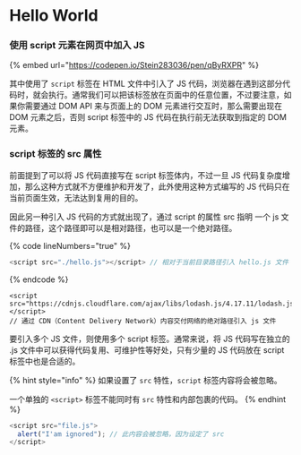 # Hello World

### 使用 script 元素在网页中加入 JS

{% embed url="https://codepen.io/Stein283036/pen/qByRXPR" %}

其中使用了 `script` 标签在 HTML 文件中引入了 JS 代码，浏览器在遇到这部分代码时，就会执行。通常我们可以把该标签放在页面中的任意位置，不过要注意，如果你需要通过 DOM API 来与页面上的 DOM 元素进行交互时，那么需要出现在 DOM 元素之后，否则 script 标签中的 JS 代码在执行前无法获取到指定的 DOM 元素。

### script 标签的 src 属性

前面提到了可以将 JS 代码直接写在 script 标签体内，不过一旦 JS 代码复杂度增加，那么这种方式就不方便维护和开发了，此外使用这种方式编写的 JS 代码只在当前页面生效，无法达到复用的目的。

因此另一种引入 JS 代码的方式就出现了，通过 script 的属性 src 指明 一个 js 文件的路径，这个路径即可以是相对路径，也可以是一个绝对路径。

{% code lineNumbers="true" %}
```javascript
<script src="./hello.js"></script> // 相对于当前目录路径引入 hello.js 文件 文件
```
{% endcode %}

```
<script src="https://cdnjs.cloudflare.com/ajax/libs/lodash.js/4.17.11/lodash.js"></script>
// 通过 CDN（Content Delivery Network）内容交付网络的绝对路径引入 js 文件
```

要引入多个 JS 文件，则使用多个 script 标签。通常来说，将 JS 代码写在独立的 .js 文件中可以获得代码复用、可维护性等好处，只有少量的 JS 代码放在 script 标签中也是合适的。

{% hint style="info" %}
如果设置了 `src` 特性，`script` 标签内容将会被忽略。

一个单独的 `<script>` 标签不能同时有 `src` 特性和内部包裹的代码。
{% endhint %}

```javascript
<script src="file.js">
  alert("I'am ignored"); // 此内容会被忽略，因为设定了 src
</script>
```

